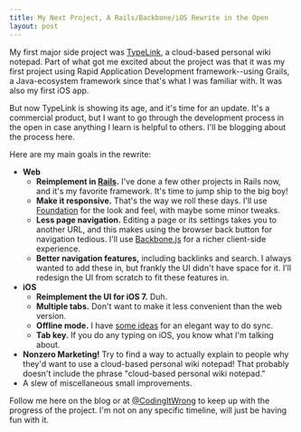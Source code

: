 ```yaml
---
title: My Next Project, A Rails/Backbone/iOS Rewrite in the Open
layout: post
---
```


My first major side project was [TypeLink](http://typelink.net), a cloud-based personal wiki notepad. Part of what got me excited about the project was that it was my first project using Rapid Application Development framework--using Grails, a Java-ecosystem framework since that's what I was familiar with. It was also my first iOS app.

But now TypeLink is showing its age, and it's time for an update. It's a commercial product, but I want to go through the development process in the open in case anything I learn is helpful to others. I'll be blogging about the process here.

Here are my main goals in the rewrite:

* **Web**
  * **Reimplement in [Rails](http://rubyonrails.org).** I've done a few other projects in Rails now, and it's my favorite framework. It's time to jump ship to the big boy!
  * **Make it responsive.** That's the way we roll these days. I'll use [Foundation](http://foundation.zurb.org) for the look and feel, with maybe some minor tweaks.
  * **Less page navigation.** Editing a page or its settings takes you to another URL, and this makes using the browser back button for navigation tedious. I'll use [Backbone.js](http://backbonejs.org) for a richer client-side experience.
  * **Better navigation features,** including backlinks and search. I always wanted to add these in, but frankly the UI didn't have space for it. I'll redesign the UI from scratch to fit these features in.
* **iOS**
  * **Reimplement the UI for iOS 7.** Duh.
  * **Multiple tabs.** Don't want to make it less convenient than the web version.
  * **Offline mode.** I have [some ideas](http://need-bee.com/tablesync/) for an elegant way to do sync.
  * **Tab key.** If you do any typing on iOS, you know what I'm talking about.
* **Nonzero Marketing!** Try to find a way to actually explain to people why they'd want to use a cloud-based personal wiki notepad! That probably doesn't include the phrase "cloud-based personal wiki notepad."
* A slew of miscellaneous small improvements.

Follow me here on the blog or at [@CodingItWrong](https://twitter.com/CodingItWrong) to keep up with the progress of the project. I'm not on any specific timeline, will just be having fun with it.
